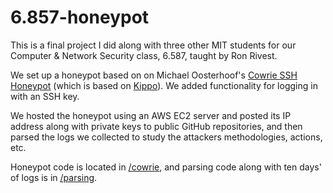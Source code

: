 # 6.857-honeypot
This is a final project I did along with three other MIT students for our Computer & Network Security class, 6.587, taught by Ron Rivest. 

We set up a honeypot based on on Michael Oosterhoof's [Cowrie SSH Honeypot](https://github.com/micheloosterhof/cowrie) (which is based on [Kippo](https://github.com/desaster/kippo/)). We added functionality for logging in with an SSH key. 

We hosted the honeypot using an AWS EC2 server and posted its IP address along with private keys to public GitHub repositories, and then parsed the logs we collected to study the attackers methodologies, actions, etc. 

Honeypot code is located in [/cowrie](cowrie), and parsing code along with ten days' of logs is in [/parsing](parsing). 
